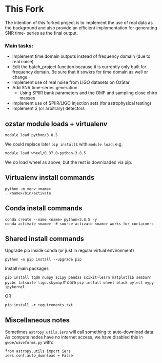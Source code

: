 # This Fork

The intention of this forked project is to implement the use of real data as the 
background and also provide an efficient implementation for generating SNR time-
series as the final output.

### Main tasks:
* Implement time domain outputs instead of frequency domain (due to real noise)
* Edit the batch_project function because it is currently only built for frequency domain. Be sure that it sowkrs for time domain as well or change
* Implement use of real noise from LIGO datasets on OzStar
* Add SNR time-series generation
    * Using SPIIR bank parameters and the OMF and sampling close chirp masses
* Implement use of SPIIR/LIGO injection sets (for astrophysical testing)
* Implement 3 (or arbitrary) detectors

## ozstar module loads + virtualenv
`module load python/3.8.5`

We could replace later `pip install`s with `module load`, e.g.

`module load wheel/0.37.0-python-3.8.5`

We do load wheel as above, but the rest is downloaded via pip.

## Virtualenv install commands

    python -m venv <name>
    . <name>/bin/activate

## Conda install commands

    conda create --name <name> python=3.8.5 -y
    conda activate <name>  # source activate <name> works for containers

## Shared install commands

Upgrade pip inside conda (or just in regular virtual environment)

`python -m pip install --upgrade pip`

Install main packages

`pip install tqdm numpy scipy pandas scikit-learn matplotlib seaborn pycbc lalsuite ligo.skymap`  # core
`pip install wheel black pytest mypy ipykernel`

OR

`pip install -r requirements.txt`

## Miscellaneous notes

Sometimes `astropy.utils.iers` will call something to auto-download data.
As compute nodes have no internet access, we have disabled this in `gwpe/waveforms.py` with:

    from astropy.utils import iers
    iers.conf.auto_download = False